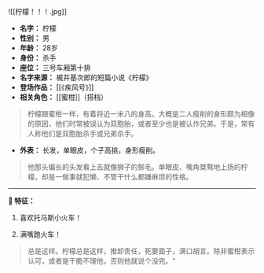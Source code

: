 
![[柠檬！！！.jpg]]

- **名字：** 柠檬
- **性别：** 男
- **年龄：** 28岁
- **身份：** 杀手
- **座位：** 三号车厢第十排
- **名字来源：** 梶井基次郎的短篇小说《柠檬》
- **登场作品：** [[《疾风号》]]
- **相关角色：** [[蜜柑]]（搭档）

> 柠檬跟蜜柑一样，有着将近一米八的身高。大概是二人瘦削的身形颇为相像的原因，他们时常被误认为双胞胎，或者至少也是被认作兄弟。于是，常有人称他们是双胞胎杀手或兄弟杀手。

- **外表：** 长发，单眼皮，个子高挑，身形瘦削。

> 他那头偏长的头发看上去就像狮子的鬃毛。单眼皮、嘴角桀骜地上扬的柠檬，却是一做事就犯懒、不管干什么都嫌麻烦的性格。

---

**🍋 特征：** 

1. 喜欢托马斯小火车！

2. 满嘴跑火车！

> 总是这样。柠檬总是这样，推卸责任，死要面子，满口胡言。除非蜜柑表示认可，或者是干脆不理他，否则他就说个没完。“
